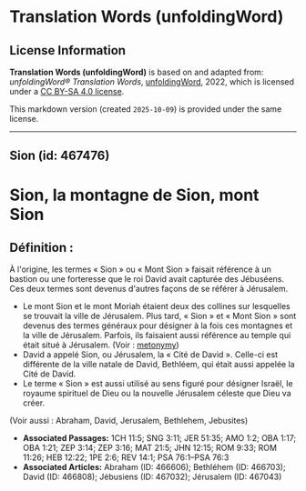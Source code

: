 # Translation Words (unfoldingWord)

## License Information

**Translation Words (unfoldingWord)** is based on and adapted from: _unfoldingWord® Translation Words_, [unfoldingWord](https://unfoldingword.org/utw), 2022, which is licensed under a [CC BY-SA 4.0 license](https://creativecommons.org/licenses/by-sa/4.0/legalcode.en).

This markdown version (created `2025-10-09`) is provided under the same license.



--------------------------------

## Sion (id: 467476)

Sion, la montagne de Sion, mont Sion
====================================

Définition :
------------

À l'origine, les termes « Sion » ou « Mont Sion » faisait référence à un bastion ou une forteresse que le roi David avait capturée des Jébuséens. Ces deux termes sont devenus d'autres façons de se référer à Jérusalem.

* Le mont Sion et le mont Moriah étaient deux des collines sur lesquelles se trouvait la ville de Jérusalem. Plus tard, « Sion » et « Mont Sion » sont devenus des termes généraux pour désigner à la fois ces montagnes et la ville de Jérusalem. Parfois, ils faisaient aussi référence au temple qui était situé à Jérusalem. (Voir : [metonymy](rc://en/ta/man/translate/figs-metonymy))
* David a appelé Sion, ou Jérusalem, la « Cité de David ». Celle\-ci est différente de la ville natale de David, Bethléem, qui était aussi appelée la Cité de David.
* Le terme « Sion » est aussi utilisé au sens figuré pour désigner Israël, le royaume spirituel de Dieu ou la nouvelle Jérusalem céleste que Dieu va créer.

(Voir aussi : Abraham, David, Jerusalem, Bethlehem, Jebusites)

* **Associated Passages:** 1CH 11:5; SNG 3:11; JER 51:35; AMO 1:2; OBA 1:17; OBA 1:21; ZEP 3:14; ZEP 3:16; MAT 21:5; JHN 12:15; ROM 9:33; ROM 11:26; HEB 12:22; 1PE 2:6; REV 14:1; PSA 76:1–PSA 76:3
* **Associated Articles:** Abraham (ID: 466606); Bethléhem (ID: 466703); David (ID: 466808); Jébusiens (ID: 467032); Jérusalem (ID: 467043)

